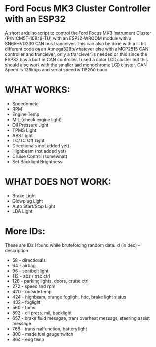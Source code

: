 # Ford Focus MK3 Cluster Controller with an ESP32
A short arduino script to control the Ford Focus MK3 Instrument Cluster {P/N:CM5T-10849-TU) with an ESP32-WROOM module with a SN65HVD230 CAN bus tranceiver. This can also be done with a lil bit different code on an Atmega328p/whatever else with a MCP2515 CAN controller and tranciever, only a tranciever is needed on this since the ESP32 has a built in CAN controller.
I used a color LCD cluster but this should also work with the smaller and monochrome LCD cluster.
CAN Speed is 125kbps and serial speed is 115200 baud

# WHAT WORKS:
- Speedometer
- RPM
- Engine Temp 
- MIL (check engine light)
- Oil Pressure Light
- TPMS Light
- ABS Light
- TC/TC Off Light
- Directionals (not added yet)
- Highbeam (not added yet)
- Cruise Control (somewhat)
- Set Backlight Brightness


# WHAT DOES NOT WORK:
- Brake Light
- Glowplug Light
- Auto Start/Stop Light
- LDA Light

# More IDs:
These are IDs I found while bruteforcing random data.
id (in dec) - description

- 58 - directionals
- 64 - airbag
- 96 - seatbelt light
- 112 - abs / trac ctrl
- 128 - parking lights, doors, cruise ctrl
- 272 - speed and rpm
- 420 - outside temp
- 424 - highbeam, orange foglight, hdc, brake light status
- 432 - foglight
- 560 - tpms
- 592 - oil press. mil, backlight
- 657 - brake fluid messgae, trans overheat message, steering assist message
- 768 - trans malfunction, battery light
- 800 - made fuel gauge twitch
- 864 - eng temp
